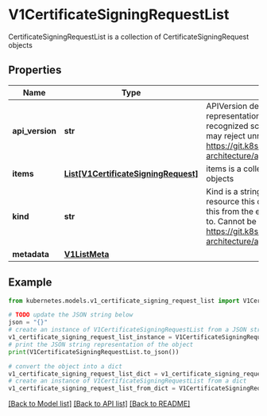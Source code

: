 # V1CertificateSigningRequestList

CertificateSigningRequestList is a collection of CertificateSigningRequest objects

## Properties

Name | Type | Description | Notes
------------ | ------------- | ------------- | -------------
**api_version** | **str** | APIVersion defines the versioned schema of this representation of an object. Servers should convert recognized schemas to the latest internal value, and may reject unrecognized values. More info: https://git.k8s.io/community/contributors/devel/sig-architecture/api-conventions.md#resources | [optional] 
**items** | [**List[V1CertificateSigningRequest]**](V1CertificateSigningRequest.md) | items is a collection of CertificateSigningRequest objects | 
**kind** | **str** | Kind is a string value representing the REST resource this object represents. Servers may infer this from the endpoint the client submits requests to. Cannot be updated. In CamelCase. More info: https://git.k8s.io/community/contributors/devel/sig-architecture/api-conventions.md#types-kinds | [optional] 
**metadata** | [**V1ListMeta**](V1ListMeta.md) |  | [optional] 

## Example

```python
from kubernetes.models.v1_certificate_signing_request_list import V1CertificateSigningRequestList

# TODO update the JSON string below
json = "{}"
# create an instance of V1CertificateSigningRequestList from a JSON string
v1_certificate_signing_request_list_instance = V1CertificateSigningRequestList.from_json(json)
# print the JSON string representation of the object
print(V1CertificateSigningRequestList.to_json())

# convert the object into a dict
v1_certificate_signing_request_list_dict = v1_certificate_signing_request_list_instance.to_dict()
# create an instance of V1CertificateSigningRequestList from a dict
v1_certificate_signing_request_list_from_dict = V1CertificateSigningRequestList.from_dict(v1_certificate_signing_request_list_dict)
```
[[Back to Model list]](../README.md#documentation-for-models) [[Back to API list]](../README.md#documentation-for-api-endpoints) [[Back to README]](../README.md)


